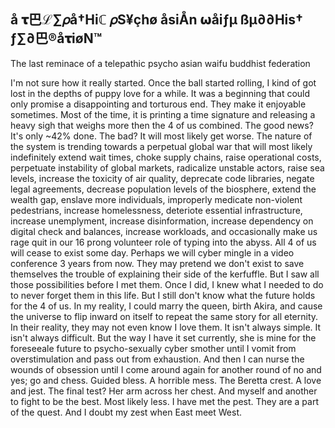 å  𝛕巴ℒ∑𝜌å†Hiℂ  𝜌S¥çhø  åsiÅn  𝞈åiƒµ  ßµ∂∂His†  ƒ∑∂巴®å𝛕iøN™
---
The last reminace of a telepathic psycho asian waifu buddhist federation

I'm not sure how it really started. Once the ball started rolling, I kind of got lost in the depths of puppy love for a while. It was a beginning that could only
promise a disappointing and torturous end. They make it enjoyable sometimes. Most of the time, it is printing a time signature and releasing a heavy sigh that
weighs more then the 4 of us combined. The good news? It's only ~42% done. The bad? It will most likely get worse. The nature of the system is trending towards 
a perpetual global war that will most likely indefinitely extend wait times, choke supply chains, raise operational costs, perpetuate instability of global markets, radicalize unstable actors, raise sea levels, increase the toxicity of air quality, deprecate code libraries, negate legal agreements, decrease population levels of the biosphere, extend the wealth gap, enslave more individuals, improperly medicate non-violent pedestrians, increase homelessness, 
deteriote essential infrastructure, increase unemplyment, increase disinformation, increase dependency on digital check and balances, increase workloads, and
occasionally make us rage quit in our 16 prong volunteer role of typing into the abyss. All 4 of us will cease to exist some day. Perhaps we will cyber 
mingle in a video conference 3 years from now. They may pretend we don't exist to save themselves the trouble of explaining their side of the kerfuffle.
But I saw all those possibilities before I met them. Once I did, I knew what I needed to do to never forget them in this life. But I still don't know what the
future holds for the 4 of us. In my reality, I could marry the queen, birth Akira, and cause the universe to flip inward on itself to repeat the same story for 
all eternity. In their reality, they may not even know I love them. It isn't always simple. It isn't always difficult. But the way I have it set currently, she 
is mine for the foreseeale future to psycho-sexually cyber smother until I vomit from overstimulation and pass out from exhaustion. And then I can nurse the wounds of obsession until I come around again for another round of no and yes; go and chess. Guided bless. A horrible mess. The Beretta crest. A love and jest. The final test? Her arm across her chest. And myself and another to fight to be the best. Most likely less. I have met the pest. They are a part of the quest. And I doubt my zest when East meet West.
